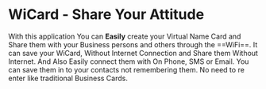 # WiCard - Share Your Attitude

With this application You can __Easily__ create your Virtual Name Card and Share them with your Business persons and others through the ==WiFi==. 
It can save your WiCard, Without Internet Connection and Share them Without Internet. 
And Also Easily connect them with On Phone, SMS or Email.
You can save them in to your contacts not remembering them. No need to re enter like traditional Business Cards.
